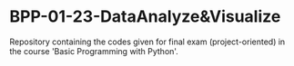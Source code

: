 # BPP-01-23-DataAnalyze&Visualize
Repository containing the codes given for final exam (project-oriented) in the course 'Basic Programming with Python'.
